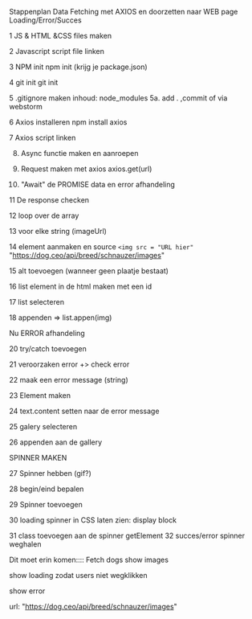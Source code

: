 Stappenplan Data Fetching met AXIOS en doorzetten naar WEB page Loading/Error/Succes


1 JS & HTML &CSS files maken

2 Javascript script file linken             
<body>
<script src="index.js"> </script>
</body>

3 NPM init                                  npm init (krijg je package.json)

4 git init                                  git init

5 .gitignore maken                          inhoud:  node_modules
5a. add .  ,commit                      of via webstorm


6 Axios installeren                         npm install axios

7 Axios script linken
<body>
<script src="./node_modules/axios/dist/axios.min.js"></script>
<script src="index.js"></script>
</body>



8. Async functie maken en aanroepen

9. Request maken met axios                  axios.get(url)


10. "Await" de PROMISE data en error afhandeling

11 De response checken

12  loop over de array

13 voor elke string (imageUrl)

14 element aanmaken en source `<img src = "URL hier"`  "https://dog.ceo/api/breed/schnauzer/images"

15 alt toevoegen (wanneer geen plaatje bestaat)

16 list element in de html maken met een id

17 list selecteren

18 appenden  => list.appen(img)

Nu ERROR afhandeling

20 try/catch toevoegen

21 veroorzaken error +> check error

22 maak een error message (string)

23 Element maken

24 text.content setten naar de error message

25 galery selecteren

26 appenden aan de gallery

SPINNER MAKEN


27 Spinner hebben (gif?)

28 begin/eind bepalen

29 Spinner toevoegen

30 loading spinner in CSS laten zien: display block

31 class toevoegen aan de spinner getElement
32 succes/error spinner weghalen




Dit moet erin komen::::
Fetch dogs           show images

show loading         zodat users niet wegklikken

show error


url: "https://dog.ceo/api/breed/schnauzer/images"














